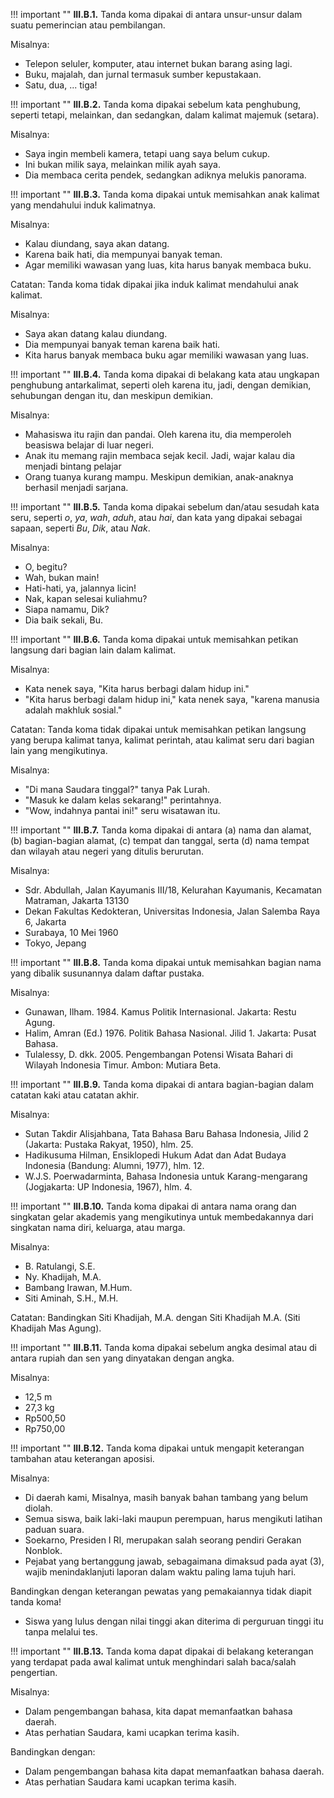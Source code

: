 !!! important ""
	**III.B.1.** Tanda koma dipakai di antara unsur-unsur dalam suatu pemerincian atau pembilangan.

Misalnya:

- Telepon seluler, komputer, atau internet bukan barang asing lagi.
- Buku, majalah, dan jurnal termasuk sumber kepustakaan.
- Satu, dua, ... tiga!

!!! important ""
	**III.B.2.** Tanda koma dipakai sebelum kata penghubung, seperti tetapi, melainkan, dan sedangkan, dalam kalimat majemuk (setara).

Misalnya:

- Saya ingin membeli kamera, tetapi uang saya belum cukup.
- Ini bukan milik saya, melainkan milik ayah saya.
- Dia membaca cerita pendek, sedangkan adiknya melukis panorama.

!!! important ""
	**III.B.3.** Tanda koma dipakai untuk memisahkan anak kalimat yang mendahului induk kalimatnya.

Misalnya:

- Kalau diundang, saya akan datang.
- Karena baik hati, dia mempunyai banyak teman.
- Agar memiliki wawasan yang luas, kita harus banyak membaca buku.

Catatan: Tanda koma tidak dipakai jika induk kalimat mendahului anak kalimat.

Misalnya:

- Saya akan datang kalau diundang.
- Dia mempunyai banyak teman karena baik hati.
- Kita harus banyak membaca buku agar memiliki wawasan yang luas.

!!! important ""
	**III.B.4.** Tanda koma dipakai di belakang kata atau ungkapan penghubung antarkalimat, seperti oleh karena itu, jadi, dengan demikian, sehubungan dengan itu, dan meskipun demikian.

Misalnya:

- Mahasiswa itu rajin dan pandai. Oleh karena itu, dia memperoleh beasiswa belajar di luar negeri.
- Anak itu memang rajin membaca sejak kecil. Jadi, wajar kalau dia menjadi bintang pelajar
- Orang tuanya kurang mampu. Meskipun demikian, anak-anaknya berhasil menjadi sarjana.

!!! important ""
	**III.B.5.** Tanda koma dipakai sebelum dan/atau sesudah kata seru, seperti *o*, *ya*, *wah*, *aduh*, atau *hai*, dan kata yang dipakai sebagai sapaan, seperti *Bu*, *Dik*, atau *Nak*.

Misalnya:

- O, begitu?
- Wah, bukan main!
- Hati-hati, ya, jalannya licin!
- Nak, kapan selesai kuliahmu?
- Siapa namamu, Dik?
- Dia baik sekali, Bu.

!!! important ""
	**III.B.6.** Tanda koma dipakai untuk memisahkan petikan langsung dari bagian lain dalam kalimat.

Misalnya:

- Kata nenek saya, "Kita harus berbagi dalam hidup ini."
- "Kita harus berbagi dalam hidup ini," kata nenek saya, "karena manusia adalah makhluk sosial."

Catatan: Tanda koma tidak dipakai untuk memisahkan petikan langsung yang berupa kalimat tanya, kalimat perintah, atau kalimat seru dari bagian lain yang mengikutinya.

Misalnya:

- "Di mana Saudara tinggal?" tanya Pak Lurah.
- "Masuk ke dalam kelas sekarang!" perintahnya.
- "Wow, indahnya pantai ini!" seru wisatawan itu.

!!! important ""
	**III.B.7.** Tanda koma dipakai di antara (a) nama dan alamat, (b) bagian-bagian alamat, (c) tempat dan tanggal, serta (d) nama tempat dan wilayah atau negeri yang ditulis berurutan.

Misalnya:

- Sdr. Abdullah, Jalan Kayumanis III/18, Kelurahan Kayumanis, Kecamatan Matraman, Jakarta 13130
- Dekan Fakultas Kedokteran, Universitas Indonesia, Jalan Salemba Raya 6, Jakarta
- Surabaya, 10 Mei 1960
- Tokyo, Jepang

!!! important ""
	**III.B.8.** Tanda koma dipakai untuk memisahkan bagian nama yang dibalik susunannya dalam daftar pustaka.

Misalnya:

- Gunawan, Ilham. 1984. Kamus Politik Internasional. Jakarta: Restu Agung.
- Halim, Amran (Ed.) 1976. Politik Bahasa Nasional. Jilid 1. Jakarta: Pusat Bahasa.
- Tulalessy, D. dkk. 2005. Pengembangan Potensi Wisata Bahari di Wilayah Indonesia Timur. Ambon: Mutiara Beta.

!!! important ""
	**III.B.9.** Tanda koma dipakai di antara bagian-bagian dalam catatan kaki atau catatan akhir.

Misalnya:

- Sutan Takdir Alisjahbana, Tata Bahasa Baru Bahasa Indonesia, Jilid 2 (Jakarta: Pustaka Rakyat, 1950), hlm. 25.
- Hadikusuma Hilman, Ensiklopedi Hukum Adat dan Adat Budaya Indonesia (Bandung: Alumni, 1977), hlm. 12.
- W.J.S. Poerwadarminta, Bahasa Indonesia untuk Karang-mengarang (Jogjakarta: UP Indonesia, 1967), hlm. 4.

!!! important ""
	**III.B.10.** Tanda koma dipakai di antara nama orang dan singkatan gelar akademis yang mengikutinya untuk membedakannya dari singkatan nama diri, keluarga, atau marga.

Misalnya:

- B. Ratulangi, S.E.
- Ny. Khadijah, M.A.
- Bambang Irawan, M.Hum.
- Siti Aminah, S.H., M.H.

Catatan: Bandingkan Siti Khadijah, M.A. dengan Siti Khadijah M.A. (Siti Khadijah Mas Agung).

!!! important ""
	**III.B.11.** Tanda koma dipakai sebelum angka desimal atau di antara rupiah dan sen yang dinyatakan dengan angka.

Misalnya:

- 12,5 m
- 27,3 kg
- Rp500,50
- Rp750,00

!!! important ""
	**III.B.12.** Tanda koma dipakai untuk mengapit keterangan tambahan atau keterangan aposisi.

Misalnya:

- Di daerah kami, Misalnya, masih banyak bahan tambang yang belum diolah.
- Semua siswa, baik laki-laki maupun perempuan, harus mengikuti latihan paduan suara.
- Soekarno, Presiden I RI, merupakan salah seorang pendiri Gerakan Nonblok.
- Pejabat yang bertanggung jawab, sebagaimana dimaksud pada ayat (3), wajib menindaklanjuti laporan dalam waktu paling lama tujuh hari.

Bandingkan dengan keterangan pewatas yang pemakaiannya tidak diapit tanda koma!

- Siswa yang lulus dengan nilai tinggi akan diterima di perguruan tinggi itu tanpa melalui tes.

!!! important ""
	**III.B.13.** Tanda koma dapat dipakai di belakang keterangan yang terdapat pada awal kalimat untuk menghindari salah baca/salah pengertian.

Misalnya:

- Dalam pengembangan bahasa, kita dapat memanfaatkan bahasa daerah.
- Atas perhatian Saudara, kami ucapkan terima kasih.

Bandingkan dengan:

- Dalam pengembangan bahasa kita dapat memanfaatkan bahasa daerah.
- Atas perhatian Saudara kami ucapkan terima kasih.

